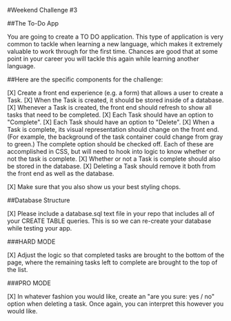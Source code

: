 #Weekend Challenge #3

##The To-Do App

You are going to create a TO DO application. This type of application is very common to tackle when learning a new language, which makes it extremely valuable to work through for the first time. Chances are good that at some point in your career you will tackle this again while learning another language.

##Here are the specific components for the challenge:

[X] Create a front end experience (e.g. a form) that allows a user to create a Task.
[X] When the Task is created, it should be stored inside of a database.
[X] Whenever a Task is created, the front end should refresh to show all tasks that need to be completed.
[X] Each Task should have an option to "Complete".
[X] Each Task should have an option to "Delete".
[X] When a Task is complete, its visual representation should change on the front end. (For example, the background of the task container could change from gray to green.) The complete option should be checked off. Each of these are accomplished in CSS, but will need to hook into logic to know whether or not the task is complete.
[X] Whether or not a Task is complete should also be stored in the database.
[X] Deleting a Task should remove it both from the front end as well as the database.

[X] Make sure that you also show us your best styling chops.

##Database Structure

[X] Please include a database.sql text file in your repo that includes all of your CREATE TABLE queries. This is so we can re-create your database while testing your app.

###HARD MODE

[X] Adjust the logic so that completed tasks are brought to the bottom of the page, where the remaining tasks left to complete are brought to the top of the list.

###PRO MODE

[X] In whatever fashion you would like, create an "are you sure: yes / no" option when deleting a task. Once again, you can interpret this however you would like.